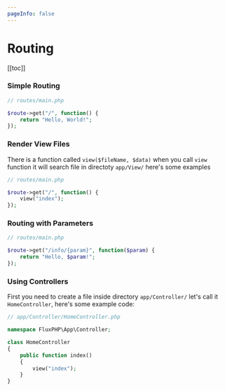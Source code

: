 ```yaml
---
pageInfo: false
---
```


# Routing

[[toc]]

### Simple Routing

```php {3,4,5}
// routes/main.php

$route->get("/", function() {
    return "Hello, World!";
});
```

### Render View Files

There is a function called ``view($fileName, $data)`` when you call ``view`` function it will search file in directoty ``app/View/`` here's some examples

```php {4}
// routes/main.php

$route->get("/", function() {
    view("index");
});
```

### Routing with Parameters

```php {3,4,5}
// routes/main.php

$route->get("/info/{param}", function($param) {
    return "Hello, $param!";
});
```

### Using Controllers

First you need to create a file inside directory ``app/Controller/`` let's call it ``HomeController``, here's some example code:

```php
// app/Controller/HomeController.php

namespace FluxPHP\App\Controller;

class HomeController
{
    public function index()
    {
        view("index");
    }
}

```